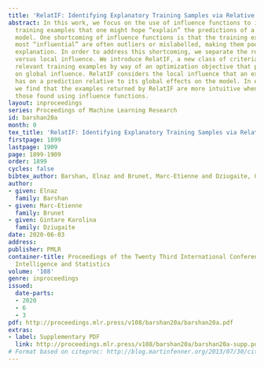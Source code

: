 ```yaml
---
title: 'RelatIF: Identifying Explanatory Training Samples via Relative Influence'
abstract: In this work, we focus on the use of influence functions to identify relevant
  training examples that one might hope “explain” the predictions of a machine learning
  model. One shortcoming of influence functions is that the training examples deemed
  most “influential” are often outliers or mislabelled, making them poor choices for
  explanation. In order to address this shortcoming, we separate the role of global
  versus local influence. We introduce RelatIF, a new class of criteria for choosing
  relevant training examples by way of an optimization objective that places a constraint
  on global influence. RelatIF considers the local influence that an explanatory example
  has on a prediction relative to its global effects on the model. In empirical evaluations,
  we find that the examples returned by RelatIF are more intuitive when compared to
  those found using influence functions.
layout: inproceedings
series: Proceedings of Machine Learning Research
id: barshan20a
month: 0
tex_title: 'RelatIF: Identifying Explanatory Training Samples via Relative Influence'
firstpage: 1899
lastpage: 1909
page: 1899-1909
order: 1899
cycles: false
bibtex_author: Barshan, Elnaz and Brunet, Marc-Etienne and Dziugaite, Gintare Karolina
author:
- given: Elnaz
  family: Barshan
- given: Marc-Etienne
  family: Brunet
- given: Gintare Karolina
  family: Dziugaite
date: 2020-06-03
address: 
publisher: PMLR
container-title: Proceedings of the Twenty Third International Conference on Artificial
  Intelligence and Statistics
volume: '108'
genre: inproceedings
issued:
  date-parts:
  - 2020
  - 6
  - 3
pdf: http://proceedings.mlr.press/v108/barshan20a/barshan20a.pdf
extras:
- label: Supplementary PDF
  link: http://proceedings.mlr.press/v108/barshan20a/barshan20a-supp.pdf
# Format based on citeproc: http://blog.martinfenner.org/2013/07/30/citeproc-yaml-for-bibliographies/
---
```


